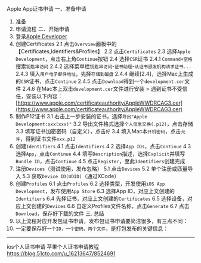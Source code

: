 Apple App证书申请
一、准备申请
1. 准备
2. 申请流程
二、开始申请
1. 登录[Apple Developer](https://developer.apple.com/cn/)
2. 创建Certificates
	2.1 点击`Overview`面板中的【Certificates,Identifiers&Profiles】
	2.2 点击`Certificates`
	2.3 选择`Apple Development`，点击右上角`Continue`按钮
	2.4 选择`CSR`证书
		2.4.1 `Command+空格`搜索`钥匙串访问`
		2.4.2 选择菜单栏`钥匙串访问`-`证书助理`-`从证书颁发机构请求证书...`
		2.4.3 填入`用户电子邮件地址`，先择`存储到磁盘`
		2.4.4 继续[2.4]，选择Mac上生成的`CSR`证书，点击`Continue`
		2.4.5 点击`Download`得到一个`development.cer`文件
		2.4.6 在Mac本上双击`development.cer`文件进行安装
		> 遇到证书不受信任，安装以下内容：[https://www.apple.com/certificateauthority/AppleWWDRCAG3.cer](https://www.apple.com/certificateauthority/AppleWWDRCAG3.cer)
3. 制作P12证书
	3.1 右击上一步安装的证书，选择`导出"Apple Development:xxx(xxx)"`
	3.2 导出文件格式选择`个人信息交换(.p12)`，点击存储
	3.3 填写证书加密密码（自定义），点击`好`
	3.4 填入Mac本`开机密码`，点击`允许`，得到证书文件`xxx.p12`
4. 创建`Identifiers`
	4.1 点击`Identifiers`
	4.2 选择`App IDs`，点击`Continue`
	4.3 选择`App`，点击`Continue`
	4.4 填写`Description`描述，选择`Explicit`并填写`Bundle ID`，点击`Continue`
	4.5 点击`Register`，至此`Identifiers`创建完成
5. 注册`Devices`（测试使用，发布忽略）
	5.1 点击`Devices`
	5.2 单个注册或匹量导入
	5.3 获取`Device ID(UDID)`（通过XCode）
6. 创建`Profiles`
	6.1 点击`Profiles`
	6.2 选择类型，开发使用`iOS App Development`，发布使用`App Store`
	6.3 选择App ID，对应上文创建的`Identifiers`
	6.4 先择证书，对应上文创建的`Certificates`
	6.5 选择设备，对应上文创建的`Devices`
	6.6 自定义Profiles文件名称，点击`Generate`
	6.7 点击`Download`，保存好下载的文件
三. 总结
1. 以上流程对应开发包证书申请，发布包证书申请要简洁很多，有三点不同：
2. 一定要保存好`一个ID，一个密码，两个文件`，是打包发布的关键信息：
-----------------------------------
ios个人证书申请 苹果个人证书申请教程
https://blog.51cto.com/u_16213647/8524691